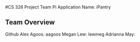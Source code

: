 #CS 326 Project
Team Pi
Application Name: iPantry

## Team Overview
Github
Alex Agoos: aagoos
Megan Lew: lewmeg
Adrianna May: 

